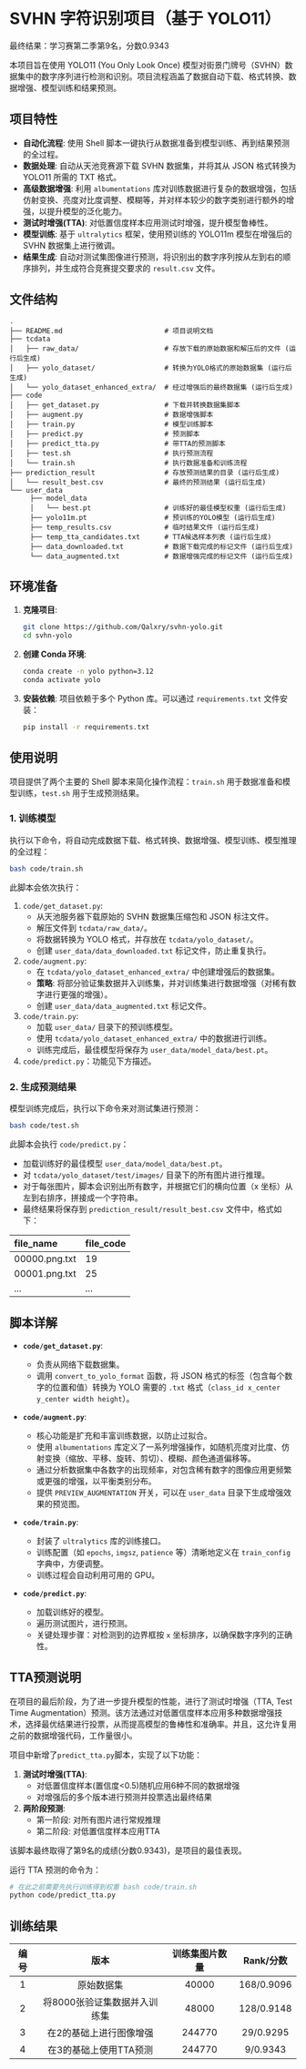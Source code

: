 # SVHN 字符识别项目（基于 YOLO11）

最终结果：学习赛第二季第9名，分数0.9343

本项目旨在使用 YOLO11 (You Only Look Once) 模型对街景门牌号（SVHN）数据集中的数字序列进行检测和识别。项目流程涵盖了数据自动下载、格式转换、数据增强、模型训练和结果预测。

## 项目特性

- **自动化流程**: 使用 Shell 脚本一键执行从数据准备到模型训练、再到结果预测的全过程。
- **数据处理**: 自动从天池竞赛源下载 SVHN 数据集，并将其从 JSON 格式转换为 YOLO11 所需的 TXT 格式。
- **高级数据增强**: 利用 `albumentations` 库对训练数据进行复杂的数据增强，包括仿射变换、亮度对比度调整、模糊等，并对样本较少的数字类别进行额外的增强，以提升模型的泛化能力。
- **测试时增强(TTA)**: 对低置信度样本应用测试时增强，提升模型鲁棒性。
- **模型训练**: 基于 `ultralytics` 框架，使用预训练的 YOLO11m 模型在增强后的 SVHN 数据集上进行微调。
- **结果生成**: 自动对测试集图像进行预测，将识别出的数字序列按从左到右的顺序排列，并生成符合竞赛提交要求的 `result.csv` 文件。

## 文件结构

```
.
├── README.md                         # 项目说明文档
├── tcdata
│   ├── raw_data/                     # 存放下载的原始数据和解压后的文件 (运行后生成)
│   ├── yolo_dataset/                 # 转换为YOLO格式的原始数据集 (运行后生成)
│   └── yolo_dataset_enhanced_extra/  # 经过增强后的最终数据集 (运行后生成)
├── code
│   ├── get_dataset.py                # 下载并转换数据集脚本
│   ├── augment.py                    # 数据增强脚本
│   ├── train.py                      # 模型训练脚本
│   ├── predict.py                    # 预测脚本
│   ├── predict_tta.py                # 带TTA的预测脚本
│   ├── test.sh                       # 执行预测流程
│   └── train.sh                      # 执行数据准备和训练流程
├── prediction_result                 # 存放预测结果的目录 (运行后生成)
│   └── result_best.csv               # 最终的预测结果 (运行后生成)
└── user_data
     ├── model_data
     │   └── best.pt                  # 训练好的最佳模型权重 (运行后生成)
     ├── yolo11m.pt                   # 预训练的YOLO模型 (运行后生成)
     ├── temp_results.csv             # 临时结果文件 (运行后生成)
     ├── temp_tta_candidates.txt      # TTA候选样本列表 (运行后生成)
     ├── data_downloaded.txt          # 数据下载完成的标记文件 (运行后生成)
     └── data_augmented.txt           # 数据增强完成的标记文件 (运行后生成)
```

## 环境准备

1. **克隆项目**:

    ```bash
    git clone https://github.com/Qalxry/svhn-yolo.git
    cd svhn-yolo
    ```

2. **创建 Conda 环境**:

    ```bash
    conda create -n yolo python=3.12
    conda activate yolo
    ```

3. **安装依赖**:
    项目依赖于多个 Python 库。可以通过 `requirements.txt` 文件安装：

    ```bash
    pip install -r requirements.txt
    ```

## 使用说明

项目提供了两个主要的 Shell 脚本来简化操作流程：`train.sh` 用于数据准备和模型训练，`test.sh` 用于生成预测结果。

### 1. 训练模型

执行以下命令，将自动完成数据下载、格式转换、数据增强、模型训练、模型推理的全过程：

```bash
bash code/train.sh
```

此脚本会依次执行：

1. `code/get_dataset.py`:
    - 从天池服务器下载原始的 SVHN 数据集压缩包和 JSON 标注文件。
    - 解压文件到 `tcdata/raw_data/`。
    - 将数据转换为 YOLO 格式，并存放在 `tcdata/yolo_dataset/`。
    - 创建 `user_data/data_downloaded.txt` 标记文件，防止重复执行。
2. `code/augment.py`:
    - 在 `tcdata/yolo_dataset_enhanced_extra/` 中创建增强后的数据集。
    - **策略**: 将部分验证集数据并入训练集，并对训练集进行数据增强（对稀有数字进行更强的增强）。
    - 创建 `user_data/data_augmented.txt` 标记文件。
3. `code/train.py`:
    - 加载 `user_data/` 目录下的预训练模型。
    - 使用 `tcdata/yolo_dataset_enhanced_extra/` 中的数据进行训练。
    - 训练完成后，最佳模型将保存为 `user_data/model_data/best.pt`。
4. `code/predict.py`：功能见下方描述。

### 2. 生成预测结果

模型训练完成后，执行以下命令来对测试集进行预测：

```bash
bash code/test.sh
```

此脚本会执行 `code/predict.py`：

- 加载训练好的最佳模型 `user_data/model_data/best.pt`。
- 对 `tcdata/yolo_dataset/test/images/` 目录下的所有图片进行推理。
- 对于每张图片，脚本会识别出所有数字，并根据它们的横向位置（x 坐标）从左到右排序，拼接成一个字符串。
- 最终结果将保存到 `prediction_result/result_best.csv` 文件中，格式如下：

| file_name | file_code |
| :-------- | :-------- |
| 00000.png.txt | 19 |
| 00001.png.txt | 25 |
| ... | ... |

## 脚本详解

- **`code/get_dataset.py`**:
  - 负责从网络下载数据集。
  - 调用 `convert_to_yolo_format` 函数，将 JSON 格式的标签（包含每个数字的位置和值）转换为 YOLO 需要的 `.txt` 格式（`class_id x_center y_center width height`）。

- **`code/augment.py`**:
  - 核心功能是扩充和丰富训练数据，以防止过拟合。
  - 使用 `albumentations` 库定义了一系列增强操作，如随机亮度对比度、仿射变换（缩放、平移、旋转、剪切）、模糊、颜色通道偏移等。
  - 通过分析数据集中各数字的出现频率，对包含稀有数字的图像应用更频繁或更强的增强，以平衡类别分布。
  - 提供 `PREVIEW_AUGMENTATION` 开关，可以在 `user_data` 目录下生成增强效果的预览图。

- **`code/train.py`**:
  - 封装了 `ultralytics` 库的训练接口。
  - 训练配置（如 `epochs`, `imgsz`, `patience` 等）清晰地定义在 `train_config` 字典中，方便调整。
  - 训练过程会自动利用可用的 GPU。

- **`code/predict.py`**:
  - 加载训练好的模型。
  - 遍历测试图片，进行预测。
  - 关键处理步骤：对检测到的边界框按 `x` 坐标排序，以确保数字序列的正确性。

## TTA预测说明

在项目的最后阶段，为了进一步提升模型的性能，进行了测试时增强（TTA, Test Time Augmentation）预测。该方法通过对低置信度样本应用多种数据增强技术，选择最优结果进行投票，从而提高模型的鲁棒性和准确率。并且，这允许复用之前的数据增强代码，工作量很小。

项目中新增了`predict_tta.py`脚本，实现了以下功能：

1. **测试时增强(TTA)**:
   - 对低置信度样本(置信度<0.5)随机应用6种不同的数据增强
   - 对增强后的多个版本进行预测并投票选出最终结果
2. **两阶段预测**:
   - 第一阶段: 对所有图片进行常规推理
   - 第二阶段: 对低置信度样本应用TTA

该脚本最终取得了第9名的成绩(分数0.9343)，是项目的最佳表现。

运行 TTA 预测的命令为：

```bash
# 在此之前需要先执行训练得到权重 bash code/train.sh
python code/predict_tta.py
```

## 训练结果

| 编号 |             版本             | 训练集图片数量 | Rank/分数  |
| :--: | :--------------------------: | :------------: | :--------: |
|  1   |          原始数据集          |     40000      | 168/0.9096 |
|  2   | 将8000张验证集数据并入训练集 |     48000      | 128/0.9148 |
|  3   |   在2的基础上进行图像增强    |     244770     | 29/0.9295  |
|  4   | 在3的基础上使用TTA预测       |     244770     | 9/0.9343   |
